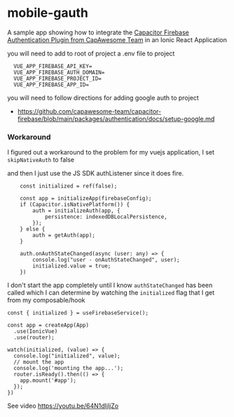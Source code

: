 # mobile-gauth

A sample app showing how to integrate the [ Capacitor Firebase Authentication Plugin from CapAwesome Team](https://github.com/capawesome-team/capacitor-firebase) in an Ionic React Application

you will need to add to root of project a .env file to project 
```
  VUE_APP_FIREBASE_API_KEY= 
  VUE_APP_FIREBASE_AUTH_DOMAIN= 
  VUE_APP_FIREBASE_PROJECT_ID= 
  VUE_APP_FIREBASE_APP_ID= 
```


you will need to follow directions for adding google auth to project
- https://github.com/capawesome-team/capacitor-firebase/blob/main/packages/authentication/docs/setup-google.md


### Workaround

I figured out a workaround to the problem for my vuejs application, I set `skipNativeAuth` to false


and then I just use the JS SDK authListener since it does fire.
```
    const initialized = ref(false);

    const app = initializeApp(firebaseConfig);
    if (Capacitor.isNativePlatform()) {
        auth = initializeAuth(app, {
            persistence: indexedDBLocalPersistence,
        });
    } else {
        auth = getAuth(app);
    }

    auth.onAuthStateChanged(async (user: any) => {
        console.log("user - onAuthStateChanged", user);
        initialized.value = true;
    })
```
I don't start the app completely until I know `authStateChanged` has been called which I can determine by watching the `initialized` flag that I get from my composable/hook

```
const { initialized } = useFirebaseService();

const app = createApp(App)
  .use(IonicVue)
  .use(router);

watch(initialized, (value) => {
  console.log("initialized", value);
  // mount the app
  console.log('mounting the app...');
  router.isReady().then(() => {
    app.mount('#app');
  });
})
```



See video
https://youtu.be/64N1dIjljZo

